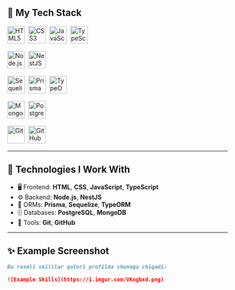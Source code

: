 ## 🚀 My Tech Stack

<p align="left">

  <!-- Languages -->
  <img src="https://cdn.jsdelivr.net/gh/devicons/devicon/icons/html5/html5-original.svg" title="HTML5" width="40" height="40"/>&nbsp;
  <img src="https://cdn.jsdelivr.net/gh/devicons/devicon/icons/css3/css3-original.svg" title="CSS3" width="40" height="40"/>&nbsp;
  <img src="https://cdn.jsdelivr.net/gh/devicons/devicon/icons/javascript/javascript-original.svg" title="JavaScript" width="40" height="40"/>&nbsp;
  <img src="https://cdn.jsdelivr.net/gh/devicons/devicon/icons/typescript/typescript-original.svg" title="TypeScript" width="40" height="40"/>&nbsp;

  <!-- Backend / Runtime -->
  <img src="https://cdn.jsdelivr.net/gh/devicons/devicon/icons/nodejs/nodejs-original.svg" title="Node.js" width="40" height="40"/>&nbsp;
  <img src="https://nestjs.com/img/logo-small.svg" title="NestJS" width="40" height="40"/>&nbsp;

  <!-- ORMs -->
  <img src="https://cdn.jsdelivr.net/gh/devicons/devicon/icons/sequelize/sequelize-original.svg" title="Sequelize" width="40" height="40"/>&nbsp;
  <img src="https://raw.githubusercontent.com/prisma/logo/main/prisma-logo.svg" title="Prisma" width="40" height="40"/>&nbsp;
  <img src="https://avatars.githubusercontent.com/u/20165699?s=280&v=4" title="TypeORM" width="40" height="40"/>&nbsp;

  <!-- Databases -->
  <img src="https://cdn.jsdelivr.net/gh/devicons/devicon/icons/mongodb/mongodb-original.svg" title="MongoDB" width="40" height="40"/>&nbsp;
  <img src="https://cdn.jsdelivr.net/gh/devicons/devicon/icons/postgresql/postgresql-original.svg" title="PostgreSQL" width="40" height="40"/>&nbsp;

  <!-- Tools -->
  <img src="https://cdn.jsdelivr.net/gh/devicons/devicon/icons/git/git-original.svg" title="Git" width="40" height="40"/>&nbsp;
  <img src="https://cdn.jsdelivr.net/gh/devicons/devicon/icons/github/github-original.svg" title="GitHub" width="40" height="40"/>&nbsp;

</p>

---

## 🧠 Technologies I Work With

- 🖥 Frontend: **HTML**, **CSS**, **JavaScript**, **TypeScript**
- ⚙️ Backend: **Node.js**, **NestJS**
- 🧱 ORMs: **Prisma**, **Sequelize**, **TypeORM**
- 🗄 Databases: **PostgreSQL**, **MongoDB**
- 🔧 Tools: **Git**, **GitHub**

---

## ✨ Example Screenshot

```markdown
Bu rasmli skilllar qatori profilda shunaqa chiqadi:

![Example Skills](https://i.imgur.com/VKogbxd.png)
